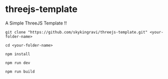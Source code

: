 # threejs-template
A Simple ThreeJS Template !!

`git clone "https://github.com/skykingravi/threejs-template.git" <your-folder-name>`

`cd <your-folder-name>`

`npm install`

`npm run dev`

`npm run build`
